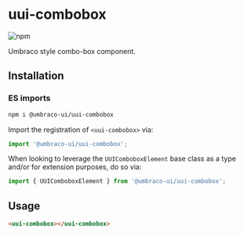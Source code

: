 # uui-combobox

![npm](https://img.shields.io/npm/v/@umbraco-ui/uui-combobox?logoColor=%231B264F)

Umbraco style combo-box component.

## Installation

### ES imports

```zsh
npm i @umbraco-ui/uui-combobox
```

Import the registration of `<uui-combobox>` via:

```javascript
import '@umbraco-ui/uui-combobox';
```

When looking to leverage the `UUIComboboxElement` base class as a type and/or for extension purposes, do so via:

```javascript
import { UUIComboboxElement } from '@umbraco-ui/uui-combobox';
```

## Usage

```html
<uui-combobox></uui-combobox>
```
